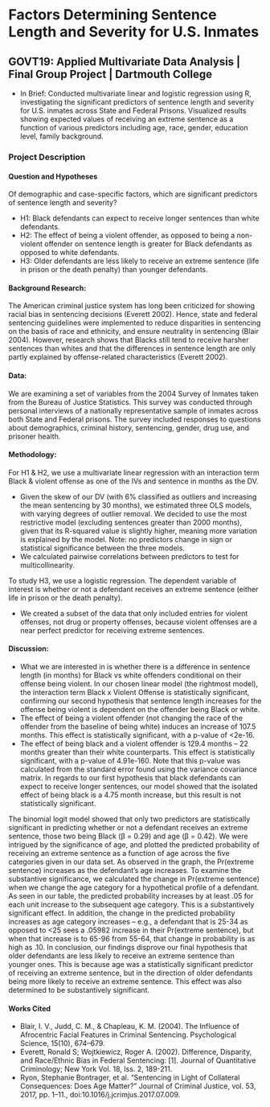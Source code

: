 # Factors Determining Sentence Length and Severity for U.S. Inmates	

## GOVT19: Applied Multivariate Data Analysis | Final Group Project | Dartmouth College
- In Brief: Conducted multivariate linear and logistic regression using R, investigating the significant predictors of sentence length and severity for U.S. inmates across State and Federal Prisons. Visualized results showing expected values of receiving an extreme sentence as a function of various predictors including age, race, gender, education level, family background.

### Project Description

#### Question and Hypotheses
Of demographic and case-specific factors, which are significant predictors of sentence length and severity?
- H1: Black defendants can expect to receive longer sentences than white defendants. 
- H2: The effect of being a violent offender, as opposed to being a non-violent offender on sentence length is greater for Black defendants as opposed to white defendants.
- H3: Older defendants are less likely to receive an extreme sentence (life in prison or the death penalty) than younger defendants.

#### Background Research:
The American criminal justice system has long been criticized for showing racial bias in sentencing decisions (Everett 2002). Hence, state and federal sentencing guidelines were implemented to reduce disparities in sentencing on the basis of race and ethnicity, and ensure neutrality in sentencing (Blair 2004). However, research shows that Blacks still tend to receive harsher sentences than whites and that the differences in sentence length are only partly explained by offense-related characteristics (Everett 2002). 

#### Data:
We are examining a set of variables from the 2004 Survey of Inmates taken from the Bureau of Justice Statistics. This survey was conducted through personal interviews of a nationally representative sample of inmates across both State and Federal prisons. The survey included responses to questions about demographics, criminal history, sentencing, gender, drug use, and prisoner health. 

#### Methodology:
For H1 & H2, we use a multivariate linear regression with an interaction term Black & violent offense as one of the IVs and sentence in months as the DV.
- Given the skew of our DV (with 6% classified as outliers and increasing the mean sentencing by 30 months), we estimated three OLS models, with varying degrees of outlier removal. We decided to use the most restrictive model (excluding sentences greater than 2000 months), given that its R-squared value is slightly higher, meaning more variation is explained by the model. Note: no predictors change in sign or statistical significance between the three models.
- We calculated pairwise correlations between predictors to test for multicollinearity.

To study H3, we use a logistic regression. The dependent variable of interest is whether or not a defendant receives an extreme sentence (either life in prison or the death penalty). 
- We created a subset of the data that only included entries for violent offenses, not drug or property offenses, because violent offenses are a near perfect predictor for receiving extreme sentences. 

#### Discussion:
- What we are interested in is whether there is a difference in sentence length (in months) for Black vs white offenders conditional on their offense being violent. In our chosen linear model (the rightmost model), the interaction term Black x Violent Offense is statistically significant, confirming our second hypothesis that sentence length increases for the offense being violent is dependent on the offender being Black or white.
- The effect of being a violent offender (not changing the race of the offender from the baseline of being white) induces an increase of 107.5 months. This effect is statistically significant, with a p-value of <2e-16.
- The effect of being black and a violent offender is 129.4 months – 22 months greater than their white counterparts. This effect is statistically significant, with a p-value of 4.91e-160. Note that this p-value was calculated from the standard error found using the variance covariance matrix.
In regards to our first hypothesis that black defendants can expect to receive longer sentences, our model showed that the isolated effect of being black is a 4.75 month increase, but this result is not statistically significant.

The binomial logit model showed that only two predictors are statistically significant in predicting whether or not a defendant receives an extreme sentence, those two being Black (β = 0.29) and age (β = 0.42). 
We were intrigued by the significance of age, and plotted the predicted probability of receiving an extreme sentence as a function of age across the five categories given in our data set. As observed in the graph, the Pr(extreme sentence) increases as the defendant’s age increases. To examine the substantive significance, we calculated the change in Pr(extreme sentence) when we change the age category for a hypothetical profile of a defendant. As seen in our table, the predicted probability increases by at least .05 for each unit increase to the subsequent age category. This is a substantively significant effect. In addition, the change in the predicted probability increases as age category increases – e.g., a defendant that is 25-34 as opposed to <25 sees a .05982 increase in their Pr(extreme sentence), but when that increase is to 65-96 from 55-64, that change in probability is as high as .10.
In conclusion, our findings disprove our final hypothesis that older defendants are less likely to receive an extreme sentence than younger ones. This is because age was a statistically significant predictor of receiving an extreme sentence, but in the direction of older defendants being more likely to receive an extreme sentence. This effect was also determined to be substantively significant.

#### Works Cited
- Blair, I. V., Judd, C. M., & Chapleau, K. M. (2004). The Influence of Afrocentric Facial Features in Criminal Sentencing. Psychological Science, 15(10), 674–679.
- Everett, Ronald S; Wojtkiewicz, Roger A. (2002). Difference, Disparity, and Race/Ethnic Bias in Federal Sentencing: [1]. Journal of Quantitative Criminology; New York Vol. 18, Iss. 2, 189-211.
- Ryon, Stephanie Bontrager, et al. “Sentencing in Light of Collateral Consequences: Does Age Matter?” Journal of Criminal Justice, vol. 53, 2017, pp. 1–11., doi:10.1016/j.jcrimjus.2017.07.009.
